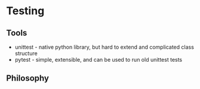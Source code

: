 # Testing

## Tools
* unittest - native python library, but hard to extend and complicated class structure
* pytest - simple, extensible, and can be used to run old unittest tests 

## Philosophy


##